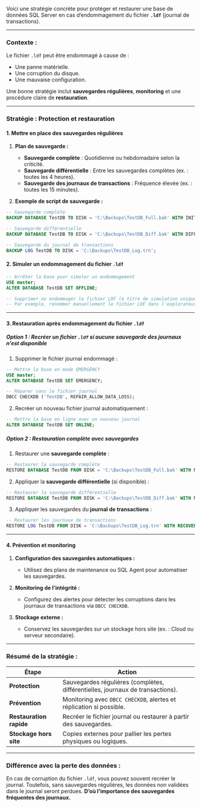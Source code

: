 Voici une stratégie concrète pour protéger et restaurer une base de données SQL Server en cas d’endommagement du fichier **`.ldf`** (journal de transactions).

---

### **Contexte :**
Le fichier `.ldf` peut être endommagé à cause de :
- Une panne matérielle.
- Une corruption du disque.
- Une mauvaise configuration.

Une bonne stratégie inclut **sauvegardes régulières**, **monitoring** et une procédure claire de **restauration**.

---

### **Stratégie : Protection et restauration**

#### **1. Mettre en place des sauvegardes régulières**

1. **Plan de sauvegarde :**
   - **Sauvegarde complète** : Quotidienne ou hebdomadaire selon la criticité.
   - **Sauvegarde différentielle** : Entre les sauvegardes complètes (ex. : toutes les 4 heures).
   - **Sauvegarde des journaux de transactions** : Fréquence élevée (ex. : toutes les 15 minutes).

2. **Exemple de script de sauvegarde :**

```sql
-- Sauvegarde complète
BACKUP DATABASE TestDB TO DISK = 'C:\Backups\TestDB_Full.bak' WITH INIT;

-- Sauvegarde différentielle
BACKUP DATABASE TestDB TO DISK = 'C:\Backups\TestDB_Diff.bak' WITH DIFFERENTIAL;

-- Sauvegarde du journal de transactions
BACKUP LOG TestDB TO DISK = 'C:\Backups\TestDB_Log.trn';
```

#### **2. Simuler un endommagement du fichier `.ldf`**

```sql
-- Arrêter la base pour simuler un endommagement
USE master;
ALTER DATABASE TestDB SET OFFLINE;

-- Supprimer ou endommager le fichier LDF (à titre de simulation uniquement)
-- Par exemple, renommer manuellement le fichier LDF dans l'explorateur de fichiers.
```

---

#### **3. Restauration après endommagement du fichier `.ldf`**

##### **Option 1 : Recréer un fichier `.ldf` si aucune sauvegarde des journaux n'est disponible**

1. Supprimer le fichier journal endommagé :

```sql
-- Mettre la base en mode EMERGENCY
USE master;
ALTER DATABASE TestDB SET EMERGENCY;

-- Réparer sans le fichier journal
DBCC CHECKDB ('TestDB', REPAIR_ALLOW_DATA_LOSS);
```

2. Recréer un nouveau fichier journal automatiquement :

```sql
-- Mettre la base en ligne avec un nouveau journal
ALTER DATABASE TestDB SET ONLINE;
```

##### **Option 2 : Restauration complète avec sauvegardes**

1. Restaurer une **sauvegarde complète** :

```sql
-- Restaurer la sauvegarde complète
RESTORE DATABASE TestDB FROM DISK = 'C:\Backups\TestDB_Full.bak' WITH NORECOVERY;
```

2. Appliquer la **sauvegarde différentielle** (si disponible) :

```sql
-- Restaurer la sauvegarde différentielle
RESTORE DATABASE TestDB FROM DISK = 'C:\Backups\TestDB_Diff.bak' WITH NORECOVERY;
```

3. Appliquer les sauvegardes du **journal de transactions** :

```sql
-- Restaurer les journaux de transactions
RESTORE LOG TestDB FROM DISK = 'C:\Backups\TestDB_Log.trn' WITH RECOVERY;
```

---

#### **4. Prévention et monitoring**
1. **Configuration des sauvegardes automatiques :**
   - Utilisez des plans de maintenance ou SQL Agent pour automatiser les sauvegardes.

2. **Monitoring de l'intégrité :**
   - Configurez des alertes pour détecter les corruptions dans les journaux de transactions via `DBCC CHECKDB`.

3. **Stockage externe :**
   - Conservez les sauvegardes sur un stockage hors site (ex. : Cloud ou serveur secondaire).

---

### **Résumé de la stratégie :**

| **Étape**                       | **Action**                                                                 |
|----------------------------------|---------------------------------------------------------------------------|
| **Protection**                   | Sauvegardes régulières (complètes, différentielles, journaux de transactions). |
| **Prévention**                   | Monitoring avec `DBCC CHECKDB`, alertes et réplication si possible.        |
| **Restauration rapide**          | Recréer le fichier journal ou restaurer à partir des sauvegardes.          |
| **Stockage hors site**           | Copies externes pour pallier les pertes physiques ou logiques.             |

---

### **Différence avec la perte des données :**
En cas de corruption du fichier `.ldf`, vous pouvez souvent recréer le journal. Toutefois, sans sauvegardes régulières, les données non validées dans le journal seront perdues. **D’où l'importance des sauvegardes fréquentes des journaux.**
